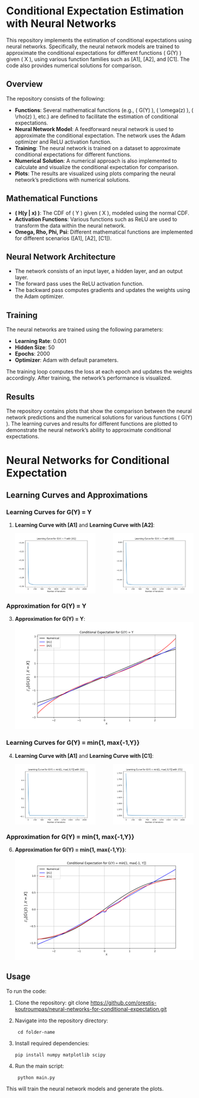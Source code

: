 # Conditional Expectation Estimation with Neural Networks

This repository implements the estimation of conditional expectations using neural networks. Specifically, the neural network models are trained to approximate the conditional expectations for different functions \( G(Y) \) given \( X \), using various function families such as [A1], [A2], and [C1]. The code also provides numerical solutions for comparison.

## Overview

The repository consists of the following:

- **Functions**: Several mathematical functions (e.g., \( G(Y) \), \( \omega(z) \), \( \rho(z) \), etc.) are defined to facilitate the estimation of conditional expectations.
- **Neural Network Model**: A feedforward neural network is used to approximate the conditional expectation. The network uses the Adam optimizer and ReLU activation function.
- **Training**: The neural network is trained on a dataset to approximate conditional expectations for different functions.
- **Numerical Solution**: A numerical approach is also implemented to calculate and visualize the conditional expectation for comparison.
- **Plots**: The results are visualized using plots comparing the neural network’s predictions with numerical solutions.

## Mathematical Functions

- **\( H(y | x) \)**: The CDF of \( Y \) given \( X \), modeled using the normal CDF.
- **Activation Functions**: Various functions such as ReLU are used to transform the data within the neural network.
- **Omega, Rho, Phi, Psi**: Different mathematical functions are implemented for different scenarios ([A1], [A2], [C1]).

## Neural Network Architecture

- The network consists of an input layer, a hidden layer, and an output layer.
- The forward pass uses the ReLU activation function.
- The backward pass computes gradients and updates the weights using the Adam optimizer.

## Training

The neural networks are trained using the following parameters:
- **Learning Rate**: 0.001
- **Hidden Size**: 50
- **Epochs**: 2000
- **Optimizer**: Adam with default parameters.

The training loop computes the loss at each epoch and updates the weights accordingly. After training, the network’s performance is visualized.

## Results

The repository contains plots that show the comparison between the neural network predictions and the numerical solutions for various functions \( G(Y) \). The learning curves and results for different functions are plotted to demonstrate the neural network’s ability to approximate conditional expectations.

# Neural Networks for Conditional Expectation

## Learning Curves and Approximations

### Learning Curves for G(Y) = Y

1. **Learning Curve with [A1]** and **Learning Curve with [A2]**:
   <p style="display: flex; justify-content: space-between;">
      <img src="screenshots/curve1.png" alt="Learning Curve A1" width="45%" />
      <img src="screenshots/curve2.png" alt="Learning Curve A2" width="45%" />
   </p>

### Approximation for G(Y) = Y

3. **Approximation for G(Y) = Y**:
   ![Approximation for G(Y) = Y](screenshots/curve3.png)

### Learning Curves for G(Y) = min{1, max{-1,Y}}

4. **Learning Curve with [A1]** and **Learning Curve with [C1]**:
   <p style="display: flex; justify-content: space-between;">
      <img src="screenshots/curve4.png" alt="Learning Curve A1" width="45%" />
      <img src="screenshots/curve5.png" alt="Learning Curve C1" width="45%" />
   </p>

### Approximation for G(Y) = min{1, max{-1,Y}}

6. **Approximation for G(Y) = min{1, max{-1,Y}}**:
   ![Approximation for G(Y) = min{1, max{-1,Y}}](screenshots/curve6.png)


## Usage

To run the code:

1. Clone the repository:
       git clone https://github.com/orestis-koutroumpas/neural-networks-for-conditional-expectation.git

2. Navigate into the repository directory:

        cd folder-name

3.  Install required dependencies:

        pip install numpy matplotlib scipy

4. Run the main script:

        python main.py

This will train the neural network models and generate the plots.

